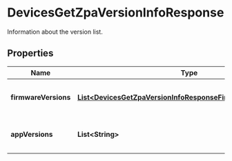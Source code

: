 

# DevicesGetZpaVersionInfoResponse

Information about the version list.

## Properties

| Name | Type | Description | Notes |
|------------ | ------------- | ------------- | -------------|
|**firmwareVersions** | [**List&lt;DevicesGetZpaVersionInfoResponseFirmwareVersionsInner&gt;**](DevicesGetZpaVersionInfoResponseFirmwareVersionsInner.md) | List of firmware that can be upgraded. |  [optional] |
|**appVersions** | **List&lt;String&gt;** | List of app versions that can be upgraded. |  [optional] |




